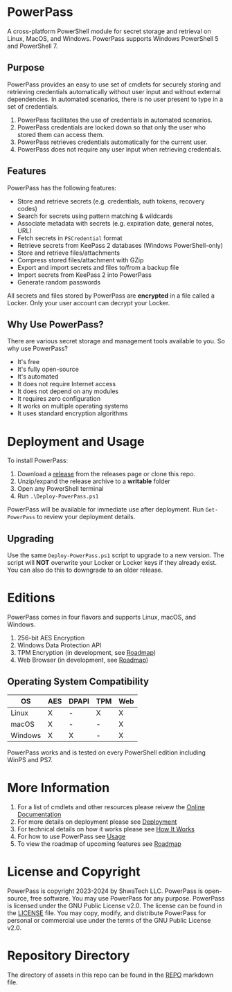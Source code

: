 # PowerPass
A cross-platform PowerShell module for secret storage and retrieval on Linux, MacOS, and Windows.
PowerPass supports Windows PowerShell 5 and PowerShell 7.

## Purpose
PowerPass provides an easy to use set of cmdlets for securely storing and retrieving credentials automatically without user input and without external dependencies. In automated scenarios, there is no user present to type in a set of credentials.

1. PowerPass facilitates the use of credentials in automated scenarios.
2. PowerPass credentials are locked down so that only the user who stored them can access them.
3. PowerPass retrieves credentials automatically for the current user.
4. PowerPass does not require any user input when retrieving credentials.

## Features
PowerPass has the following features:

* Store and retrieve secrets (e.g. credentials, auth tokens, recovery codes)
* Search for secrets using pattern matching & wildcards
* Associate metadata with secrets (e.g. expiration date, general notes, URL)
* Fetch secrets in `PSCredential` format
* Retrieve secrets from KeePass 2 databases (Windows PowerShell-only)
* Store and retrieve files/attachments
* Compress stored files/attachment with GZip
* Export and import secrets and files to/from a backup file
* Import secrets from KeePass 2 into PowerPass
* Generate random passwords

All secrets and files stored by PowerPass are **encrypted** in a file called a Locker.
Only your user account can decrypt your Locker.

## Why Use PowerPass?
There are various secret storage and management tools available to you.
So why use PowerPass?

* It's free
* It's fully open-source
* It's automated
* It does not require Internet access
* It does not depend on any modules
* It requires zero configuration
* It works on multiple operating systems
* It uses standard encryption algorithms

# Deployment and Usage
To install PowerPass:

1. Download a [release](https://github.com/chopinrlz/powerpass/releases) from the releases page or clone this repo.
2. Unzip/expand the release archive to a **writable** folder
3. Open any PowerShell terminal
4. Run `.\Deploy-PowerPass.ps1`

PowerPass will be available for immediate use after deployment.
Run `Get-PowerPass` to review your deployment details.

## Upgrading
Use the same `Deploy-PowerPass.ps1` script to upgrade to a new version.
The script will **NOT** overwrite your Locker or Locker keys if they already exist.
You can also do this to downgrade to an older release.

# Editions
PowerPass comes in four flavors and supports Linux, macOS, and Windows.
1. 256-bit AES Encryption
2. Windows Data Protection API
3. TPM Encryption (in development, see [Roadmap](https://chopinrlz.github.io/powerpass/roadmap))
4. Web Browser (in development, see [Roadmap](https://chopinrlz.github.io/powerpass/roadmap))

## Operating System Compatibility
| OS | AES | DPAPI | TPM | Web |
| - | - | - | - | - |
| Linux | X | - | X | X |
| macOS | X | - | - | X |
| Windows | X | X | - | X |

PowerPass works and is tested on every PowerShell edition including WinPS and PS7.

# More Information
1. For a list of cmdlets and other resources please reivew the [Online Documentation](https://chopinrlz.github.io/powerpass)
2. For more details on deployment please see [Deployment](https://chopinrlz.github.io/powerpass/deployment)
3. For technical details on how it works please see [How It Works](https://chopinrlz.github.io/powerpass/readme-cont)
4. For how to use PowerPass see [Usage](https://chopinrlz.github.io/powerpass/usage)
5. To view the roadmap of upcoming features see [Roadmap](https://chopinrlz.github.io/powerpass/roadmap)

# License and Copyright
PowerPass is copyright 2023-2024 by ShwaTech LLC.
PowerPass is open-source, free software. You may use PowerPass for any purpose.
PowerPass is licensed under the GNU Public License v2.0.
The license can be found in the [LICENSE](https://github.com/chopinrlz/powerpass/blob/main/LICENSE) file.
You may copy, modify, and distribute PowerPass for personal or commercial use under the terms of the GNU Public License v2.0.

# Repository Directory
The directory of assets in this repo can be found in the [REPO](https://github.com/chopinrlz/powerpass/blob/main/REPO.md) markdown file.